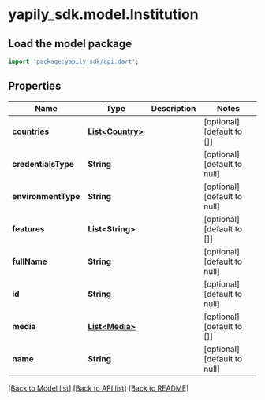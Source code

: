 # yapily_sdk.model.Institution

## Load the model package
```dart
import 'package:yapily_sdk/api.dart';
```

## Properties
Name | Type | Description | Notes
------------ | ------------- | ------------- | -------------
**countries** | [**List&lt;Country&gt;**](Country.md) |  | [optional] [default to []]
**credentialsType** | **String** |  | [optional] [default to null]
**environmentType** | **String** |  | [optional] [default to null]
**features** | **List&lt;String&gt;** |  | [optional] [default to []]
**fullName** | **String** |  | [optional] [default to null]
**id** | **String** |  | [optional] [default to null]
**media** | [**List&lt;Media&gt;**](Media.md) |  | [optional] [default to []]
**name** | **String** |  | [optional] [default to null]

[[Back to Model list]](../README.md#documentation-for-models) [[Back to API list]](../README.md#documentation-for-api-endpoints) [[Back to README]](../README.md)


